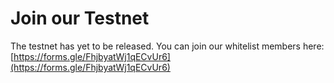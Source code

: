 # Join our Testnet

The testnet has yet to be released. You can join our whitelist members here: \
[https://forms.gle/FhjbyatWj1qECvUr6](https://forms.gle/FhjbyatWj1qECvUr6)
